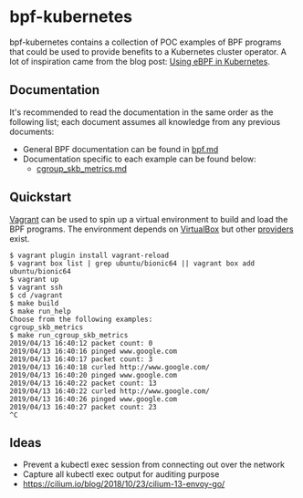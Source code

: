 # bpf-kubernetes

bpf-kubernetes contains a collection of POC examples of BPF programs that could be used to provide benefits to a Kubernetes cluster operator. A lot of inspiration came from the blog post: [Using eBPF in Kubernetes](https://kubernetes.io/blog/2017/12/using-ebpf-in-kubernetes/).

## Documentation

It's recommended to read the documentation in the same order as the following list; each document assumes all knowledge from any previous documents:

- General BPF documentation can be found in [bpf.md](docs/bpf.md)
- Documentation specific to each example can be found below:
  - [cgroup_skb_metrics.md](docs/cgroup_skb_metrics.md)

## Quickstart

[Vagrant](https://www.vagrantup.com/) can be used to spin up a virtual environment to build and load the BPF programs. The environment depends on [VirtualBox](https://www.virtualbox.org/wiki/Downloads) but other [providers](https://www.vagrantup.com/docs/providers/) exist.

```
$ vagrant plugin install vagrant-reload
$ vagrant box list | grep ubuntu/bionic64 || vagrant box add ubuntu/bionic64
$ vagrant up
$ vagrant ssh
$ cd /vagrant
$ make build
$ make run_help
Choose from the following examples:
cgroup_skb_metrics
$ make run_cgroup_skb_metrics
2019/04/13 16:40:12 packet count: 0
2019/04/13 16:40:16 pinged www.google.com
2019/04/13 16:40:17 packet count: 3
2019/04/13 16:40:18 curled http://www.google.com/
2019/04/13 16:40:20 pinged www.google.com
2019/04/13 16:40:22 packet count: 13
2019/04/13 16:40:22 curled http://www.google.com/
2019/04/13 16:40:26 pinged www.google.com
2019/04/13 16:40:27 packet count: 23
^C
```

## Ideas

- Prevent a kubectl exec session from connecting out over the network
- Capture all kubectl exec output for auditing purpose
- https://cilium.io/blog/2018/10/23/cilium-13-envoy-go/
